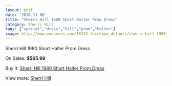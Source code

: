 ```yaml
---
layout: post
date: '2016-11-06'
title: "Sherri Hill 1980 Short Halter Prom Dress"
category: Sherri Hill
tags: ["special","dress","hill","prom","halter"]
image: http://www.eudances.com/15242-thickbox_default/sherri-hill-1980-short-halter-prom-dress.jpg
---
```

Sherri Hill 1980 Short Halter Prom Dress

On Sales: **$565.99**
<a href="https://www.eudances.com/en/sherri-hill/4515-sherri-hill-1980-short-halter-prom-dress.html"><amp-img layout="responsive" width="600" height="600" src="//www.eudances.com/15242-thickbox_default/sherri-hill-1980-short-halter-prom-dress.jpg" alt="Sherri Hill 1980 Short Halter Prom Dress 0" /></a>
<a href="https://www.eudances.com/en/sherri-hill/4515-sherri-hill-1980-short-halter-prom-dress.html"><amp-img layout="responsive" width="600" height="600" src="//www.eudances.com/15243-thickbox_default/sherri-hill-1980-short-halter-prom-dress.jpg" alt="Sherri Hill 1980 Short Halter Prom Dress 1" /></a>
<a href="https://www.eudances.com/en/sherri-hill/4515-sherri-hill-1980-short-halter-prom-dress.html"><amp-img layout="responsive" width="600" height="600" src="//www.eudances.com/15244-thickbox_default/sherri-hill-1980-short-halter-prom-dress.jpg" alt="Sherri Hill 1980 Short Halter Prom Dress 2" /></a>

Buy it: [Sherri Hill 1980 Short Halter Prom Dress](https://www.eudances.com/en/sherri-hill/4515-sherri-hill-1980-short-halter-prom-dress.html "Sherri Hill 1980 Short Halter Prom Dress")

View more: [Sherri Hill](https://www.eudances.com/en/80-Sherri-Hill "Sherri Hill")